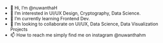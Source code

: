 - 👋 Hi, I’m @nuwanthaH
- 👀 I’m interested in UI/UX Design, Cryptography, Data Science.
- 🌱 I’m currently learning Frontend Dev. 
- 💞️ I’m looking to collaborate on UI/UX, Data Science, Data Visualization Projects
- 📫 How to reach me simply find me on instagram @nuwanthahm

<!---
nuwanthaH/nuwanthaH is a ✨ special ✨ repository because its `README.md` (this file) appears on your GitHub profile.
You can click the Preview link to take a look at your changes.
--->
